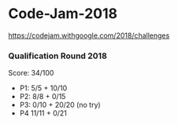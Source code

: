 # Code-Jam-2018
https://codejam.withgoogle.com/2018/challenges
### Qualification Round 2018 
Score: 34/100
- P1: 5/5 + 10/10
- P2: 8/8 + 0/15
- P3: 0/10 + 20/20 (no try)
- P4 11/11 + 0/21
